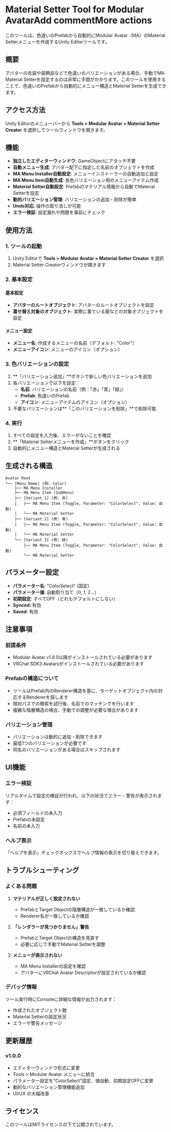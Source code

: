 # Material Setter Tool for Modular AvatarAdd commentMore actions

このツールは、色違いのPrefabから自動的にModular Avatar（MA）のMaterial Setterメニューを作成するUnity Editorツールです。

## 概要

アバターの衣装や装飾品などで色違いのバリエーションがある場合、手動でMA Material Setterを設定するのは非常に手間がかかります。このツールを使用することで、色違いのPrefabから自動的にメニュー構造とMaterial Setterを生成できます。

## アクセス方法

Unity Editorのメニューバーから **Tools > Modular Avatar > Material Setter Creator** を選択してツールウィンドウを開きます。

## 機能

- **独立したエディターウィンドウ**: GameObjectにアタッチ不要
- **自動メニュー生成**: アバター配下に指定した名前のオブジェクトを作成
- **MA Menu Installer自動設定**: メニューインストーラーの自動追加と設定
- **MA Menu Item自動生成**: 各色バリエーション用のメニューアイテム作成
- **Material Setter自動設定**: Prefabのマテリアル情報から自動でMaterial Setterを設定
- **動的バリエーション管理**: バリエーションの追加・削除が簡単
- **Undo対応**: 操作の取り消しが可能
- **エラー検証**: 設定漏れや問題を事前にチェック

## 使用方法

### 1. ツールの起動

1. Unity Editorで **Tools > Modular Avatar > Material Setter Creator** を選択
2. Material Setter Creatorウィンドウが開きます

### 2. 基本設定

#### 基本設定
- **アバターのルートオブジェクト**: アバターのルートオブジェクトを設定
- **着せ替え対象のオブジェクト**: 実際に着ている服などの対象オブジェクトを設定

#### メニュー設定
- **メニュー名**: 作成するメニューの名前（デフォルト: "Color"）
- **メニューアイコン**: メニューのアイコン（オプション）

### 3. 色バリエーションの設定

1. **「バリエーション追加」**ボタンで新しい色バリエーションを追加
2. 各バリエーションで以下を設定：
   - **名前**: バリエーションの名前（例：「赤」「青」「緑」）
   - **Prefab**: 色違いのPrefab
   - **アイコン**: メニューアイテムのアイコン（オプション）
3. 不要なバリエーションは**「このバリエーションを削除」**で削除可能

### 4. 実行

1. すべての設定を入力後、エラーがないことを確認
2. **「Material Setterメニューを作成」**ボタンをクリック
3. 自動的にメニュー構造とMaterial Setterが生成される

## 生成される構造

```
Avatar Root
└── [Menu Name] (例: Color)
    ├── MA Menu Installer
    ├── MA Menu Item (SubMenu)
    ├── [Variant 1] (例: 赤)
    │   ├── MA Menu Item (Toggle, Parameter: "ColorSelect", Value: 自動)
    │   └── MA Material Setter
    ├── [Variant 2] (例: 青)
    │   ├── MA Menu Item (Toggle, Parameter: "ColorSelect", Value: 自動)
    │   └── MA Material Setter
    └── [Variant 3] (例: 緑)
        ├── MA Menu Item (Toggle, Parameter: "ColorSelect", Value: 自動)
        └── MA Material Setter
```

## パラメーター設定

- **パラメーター名**: "ColorSelect" (固定)
- **パラメーター値**: 自動割り当て（0, 1, 2...）
- **初期設定**: すべてOFF（どれもデフォルトにしない）
- **Synced**: 有効
- **Saved**: 有効

## 注意事項

### 前提条件
- Modular Avatar v1.8.0以降がインストールされている必要があります
- VRChat SDK3 Avatarsがインストールされている必要があります

### Prefabの構造について
- ツールはPrefab内のRenderer構造を基に、ターゲットオブジェクト内の対応するRendererを探します
- 相対パスでの検索を試行後、名前でのマッチングを行います
- 複雑な階層構造の場合、手動での調整が必要な場合があります

### バリエーション管理
- バリエーションは動的に追加・削除できます
- 最低1つのバリエーションが必要です
- 同名のバリエーションがある場合はスキップされます

## UI機能

### エラー検証
リアルタイムで設定の検証が行われ、以下の状況でエラー・警告が表示されます：
- 必須フィールドの未入力
- Prefabの未設定
- 名前の未入力

### ヘルプ表示
「ヘルプを表示」チェックボックスでヘルプ情報の表示を切り替えできます。

## トラブルシューティング

### よくある問題

1. **マテリアルが正しく設定されない**
   - PrefabとTarget Objectの階層構造が一致しているか確認
   - Renderer名が一致しているか確認

2. **「レンダラーが見つかりません」警告**
   - PrefabとTarget Objectの構造を見直す
   - 必要に応じて手動でMaterial Setterを調整

3. **メニューが表示されない**
   - MA Menu Installerの設定を確認
   - アバターにVRChat Avatar Descriptorが設定されているか確認

### デバッグ情報
ツール実行時にConsoleに詳細な情報が出力されます：
- 作成されたオブジェクト数
- Material Setterの設定状況
- エラーや警告メッセージ

## 更新履歴

### v1.0.0
- エディターウィンドウ形式に変更
- Tools > Modular Avatar メニューに統合
- パラメーター設定を"ColorSelect"固定、値自動、初期設定OFFに変更
- 動的なバリエーション管理機能追加
- UI/UX の大幅改善

## ライセンス

このツールはMITライセンスの下で公開されています。

